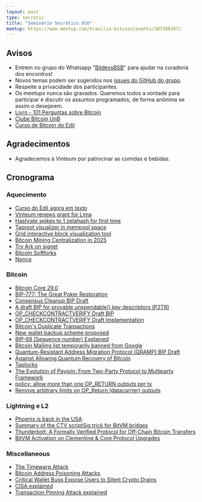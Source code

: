 ```yaml
---
layout: post
type: socratic
title: "Seminário Socrático 016"
meetup: https://www.meetup.com/brasilia-bitcoin/events/307380347/
---
```


## Avisos

* Entrem no grupo do Whatsapp "[BitdevsBSB](https://chat.whatsapp.com/KxuGyYu4TZy94KcA1yXCzi)" para ajudar na curadoria dos encontros!
* Novos temas podem ser sugeridos nos [issues do GitHub do grupo](https://github.com/BitDevsBSB/BitDevsBSB/issues).
* Respeite a privacidade dos participantes.
* Os meetups nunca são gravados. Queremos todos a vontade para participar e discutir os assuntos programados, de forma anônima se assim o desejarem.
* [Livro - 101 Perguntas sobre Bitcoin](https://bitcoin101.site)
* [Clube Bitcoin UnB](https://x.com/ClubeBitcoinUnB)
* [Curso de Bitcoin do Edil](https://www.youtube.com/watch?v=gCgdCgyHFqw&list=PLfdR3_dt2rbexb-ohbaLLzAuNAp7Ypt8u)

## Agradecimentos

* Agradecemos à Vinteum por patrocinar as comidas e bebidas.

## Cronograma

### Aquecimento

* [Curso do Edil agora em texto](https://x.com/edil_medeiros/status/1916588333956055428)
* [Vinteum renews grant for Lima](https://nitter.poast.org/Vinteum_org/status/1909617517451960724)
* [Hashrate spikes to 1 zetahash for first time](https://mempool.space/graphs/mining/hashrate-difficulty)
* [Taproot visualizer in mempool space](https://x.com/mempool/status/1911389181101679080)
* [Grid interactive block visualization tool](https://orange.surf/grid/)
* [Bitcoin Mining Centralization in 2025](https://b10c.me/blog/015-bitcoin-mining-centralization/)
* [Try Ark on signet](https://blog.second.tech/try-ark-on-signet/)
* [Bitcoin Softforks](https://bitcoin.softforks.org/)
* [Nonce](https://x.com/BikesandBitcoin/status/1915781924599087358)

### Bitcoin

* [Bitcoin Core 29.0](https://github.com/bitcoin/bitcoin/blob/master/doc/release-notes/release-notes-29.0.md)
* [BIP-777: The Great Poker Restoration](https://github.com/bitcoin/bitcoin/pull/32181)
* [Consensus Cleanup BIP Draft](https://github.com/bitcoin/bips/pull/1800)
* [A draft BIP for provable unspendable() key descriptors (P2TR)](https://github.com/bitcoin/bips/pull/1746)
* [OP_CHECKCONTRACTVERIFY Draft BIP](https://github.com/bitcoin/bips/pull/1793)
* [OP_CHECKCONTRACTVERIFY Draft Implementation](https://github.com/bitcoin/bitcoin/pull/32080)
* [Bitcoin's Duplicate Transactions](https://blog.bitmex.com/bitcoins-duplicate-transactions/)
* [New wallet backup scheme proposed](https://delvingbitcoin.org/t/a-simple-backup-scheme-for-wallet-accounts/1607)
* [BIP-68 (Sequence number) Explained](https://x.com/Bitcoin_Devs/status/1903150655071719663)
* [Bitcoin Mailing list temporarily banned from Google](https://xcancel.com/callebtc/status/1907491265328927126)
* [Quantum-Resistant Address Migration Protocol (QRAMP) BIP Draft](https://github.com/chucrut/bips/blob/master/bip-xxxxx.md)
* [Against Allowing Quantum Recovery of Bitcoin](https://mailing-list.bitcoindevs.xyz/bitcoindev/CADL_X_cF=UKVa7CitXReMq8nA_4RadCF==kU4YG+0GYN97P6hQ@mail.gmail.com/#r)
* [Taplocks](https://x.com/rot13maxi/status/1909252898170564621)
* [The Evolution of Payjoin: From Two-Party Protocol to Multiparty Framework](https://payjoindevkit.org/2025/03/18/the-evolution-of-payjoin/)
* [policy: allow more than one OP_RETURN outputs per tx](https://github.com/bitcoin/bitcoin/pull/32381)
* [Remove arbitrary limits on OP_Return (datacarrier) outputs](https://github.com/bitcoin/bitcoin/pull/32359)


### Lightning e L2

* [Phoenix is back in the USA](https://x.com/PhoenixWallet/status/1909652018207109567)
* [Summary of the CTV scriptSig trick for BitVM bridges](https://x.com/robin_linus/status/1910149061359116596)
* [Thunderbolt: A Formally Verified Protocol for Off-Chain Bitcoin Transfers](https://eprint.iacr.org/2025/709)
* [BitVM Activation on Clementine & Core Protocol Upgrades](https://www.blog.citrea.xyz/tangerine-upgrade-bitvm-activation-on-clementine/)



### Miscellaneous

* [The Timewarp Attack](https://blog.bitmex.com/the-timewarp-attack/)
* [Bitcoin Address Poisoning Attacks](https://blog.lopp.net/bitcoin-address-poisoning-attacks/)
* [Critical Wallet Bugs Expose Users to Silent Crypto Drains](https://www.coinspect.com/blog/wallet-silent-drain/)
* [CISA explained](https://x.com/Bitcoin_Devs/status/1904136400213340298)
* [Transaction Pinning Attack explained](https://x.com/Bitcoin_Devs/status/1903881770204070155)
